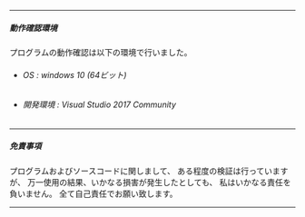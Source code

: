 - - -
##### 動作確認環境
プログラムの動作確認は以下の環境で行いました。

- ###### OS : windows 10 (64ビット)
- ###### 開発環境 : Visual Studio 2017 Community
- - -
##### 免責事項

プログラムおよびソースコードに関しまして、
ある程度の検証は行っていますが、
万一使用の結果、いかなる損害が発生したとしても、
私はいかなる責任を負いません。
全て自己責任でお願い致します。

- - -
